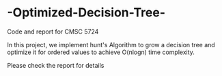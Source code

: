 # -Optimized-Decision-Tree-
Code and report for CMSC 5724

In this project, we implement hunt's Algorithm to grow a decision tree and optimize it for ordered values to achieve O(nlogn) time complexity. 

Please check the report for details
